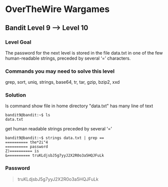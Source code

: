# OverTheWire Wargames

## Bandit Level 9 --> Level 10
### Level Goal

The password for the next level is stored in the file data.txt in one of the few human-readable strings, preceded by several ‘=’ characters.

### Commands you may need to solve this level
grep, sort, uniq, strings, base64, tr, tar, gzip, bzip2, xxd

### Solution
ls command show file in home directory "data.txt" has many line of text 
```console
bandit9@bandit:~$ ls
data.txt
```
get human readable strings preceded by several ‘=’
```console
bandit9@bandit:~$ strings data.txt | grep == 
========== the*2i"4
========== password
Z)========== is
&========== truKLdjsbJ5g7yyJ2X2R0o3a5HQJFuLk
```

### Password
> truKLdjsbJ5g7yyJ2X2R0o3a5HQJFuLk
